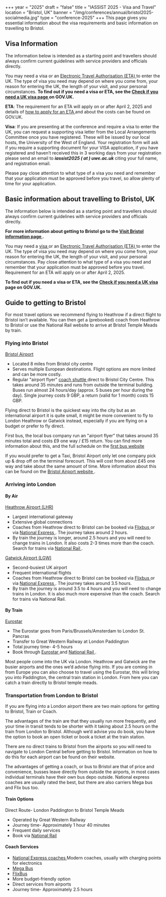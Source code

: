 +++
year = "2025"
draft = "false"
title = "IASSIST 2025 - Visa and Travel"
location = "Bristol, UK"
banner = "/img/conferences/annual/bristol2025-socialmedia.jpg"
type = "conference-2025"
+++
This page gives you essential information about the visa requirements and basic information on travelling to Bristol.

## Visa Information

The information below is intended as a starting point and travellers should always confirm current guidelines with service providers and officials directly.

You may need a visa  or an [Electronic Travel Authorisation (ETA) <span class="fas fa-external-link-alt"></span>](https://www.gov.uk/guidance/apply-for-an-electronic-travel-authorisation-eta) to enter the UK. The type of visa you need may depend on where you come from, your reason for entering the UK, the length of your visit, and your personal circumstances. **To find out if you need a visa or ETA, see the [Check if you need a UK visa page <span class="fas fa-external-link-alt"></span>](https://www.gov.uk/check-uk-visa) on GOV.UK.**


**ETA**: The requirement for an ETA will apply on or after April 2, 2025 and details of [how to apply for an ETA <span class="fas fa-external-link-alt"></span>](https://www.gov.uk/guidance/apply-for-an-electronic-travel-authorisation-eta#apply-for-an-eta) and about the costs can be found on GOV.UK.

**Visa**: If you are presenting at the conference and require a visa to enter the UK, you can request a supporting visa letter from the Local Arrangements Committee once you have registered. These will be issued by our local hosts, the University of the West of England. Your registration form will ask if you require a supporting document for your VISA application, if you have registered and haven’t received this in 3 working days from your registration please send an email to ***iassist2025 ( at ) uwe.ac.uk*** citing your full name, and registration email. 

Please pay close attention to what type of a visa you need and remember that your application must be approved before you travel, so allow plenty of time for your application.

## Basic information about travelling to Bristol, UK

The information below is intended as a starting point and travellers should always confirm current guidelines with service providers and officials directly. <!--Travellers should confirm current requirements and guidelines directly with the Canadian government, as conditions may change.--> 

**For more information about getting to Bristol go to the [Visit Bristol information page <span class="fas fa-external-link-alt"></span>](https://visitbristol.co.uk/plan-your-visit/travel-information/travelling-to-bristol/).**

You may need a [visa <span class="fas fa-external-link-alt"></span>](https://www.gov.uk/apply-to-come-to-the-uk) or an [Electronic Travel Authorisation (ETA) <span class="fas fa-external-link-alt"></span>](https://www.gov.uk/guidance/apply-for-an-electronic-travel-authorisation-eta) to enter the UK. The type of visa you need may depend on where you come from, your reason for entering the UK, the length of your visit, and your personal circumstances. Pay close attention to what type of a visa you need and remember that your application must be approved before you travel. Requirement for an ETA will apply on or after April 2, 2025.

**To find out if you need a visa or ETA, see the [Check if you need a UK visa <span class="fas fa-external-link-alt"></span>](https://www.gov.uk/check-uk-visa) page on GOV.UK.**

## Guide to getting to Bristol

For most travel options we recommend flying to Heathrow if a direct flight to Bristol isn’t available. You can then get a (prebooked) coach from Heathrow to Bristol or use the National Rail website to arrive at Bristol Temple Meads by train.

### Flying into Bristol

[Bristol Airport <span class="fas fa-external-link-alt"></span>](https://www.bristolairport.co.uk/)

- Located 8 miles from Bristol city centre
- Serves multiple European destinations. Flight options are more limited and can be more costly.
- Regular "airport flyer" [coach shuttle <span class="fas fa-external-link-alt"></span>](https://www.firstbus.co.uk/bristol-bath-and-west/routes-and-maps/bristol-airport-flyer) direct to Bristol City Centre. This takes around 35 minutes and runs from outside the terminal building. Buses run almost 24 hours/day (approx. 5 buses per hour during the day). Single journey costs 9 GBP, a return (valid for 1 month) costs 15 GBP.

Flying direct to Bristol is the quickest way into the city but as an international airport it is quite small, it might be more convenient to fly to London Heathrow or Gatwick instead, especially if you are flying on a budget or prefer to fly direct. 

First bus, the local bus company run an "airport flyer" that takes around 35 minutes total and costs £9 one way / £15 return. You can find more information about this, and the full schedule on the [first bus website <span class="fas fa-external-link-alt"></span>](https://www.firstbus.co.uk/bristol-bath-and-west/routes-and-maps/bristol-airport-flyer)

If you would prefer to get a Taxi, Bristol Airport only let one company pick up & drop off on the terminal forecourt. This will cost from about £45 one way and take about the same amount of time. More information about this can be found on the [Bristol Airport website <span class="fas fa-external-link-alt"></span>](https://www.bristolairport.co.uk/to-and-from-the-airport/taxis/).

### Arriving into London

#### By Air

[Heathrow Airport (LHR) <span class="fas fa-external-link-alt"></span>](https://www.heathrow.com/)
- Largest international gateway
- Extensive global connections
- Coaches from Heathrow direct to Bristol can be booked via [Flixbus <span class="fas fa-external-link-alt"></span>](https://global.flixbus.com/) or via [National Express <span class="fas fa-external-link-alt"></span>](https://www.nationalexpress.com/en). The journey takes around 2 hours. 
- By train the journey is longer, around 2.5 hours and you will need to change trains in London. It also costs 2-3 times more than the coach. Search for trains via [National Rail <span class="fas fa-external-link-alt"></span>](https://www.nationalrail.co.uk/). 

[Gatwick Airport (LGW) <span class="fas fa-external-link-alt"></span>](https://www.gatwickairport.com/)

- Second-busiest UK airport
- Frequent international flights
- Coaches from Heathrow direct to Bristol can be booked via [Flixbus <span class="fas fa-external-link-alt"></span>](https://global.flixbus.com/) or via [National Express <span class="fas fa-external-link-alt"></span>](https://www.nationalexpress.com/en). The journey takes around 3.5 hours. 
- By train the journey is around 3.5 to 4 hours and you will need to change trains in London. It is also much more expensive than the coach. Search for trains via National Rail.

#### By Train

[Eurostar  <span class="fas fa-external-link-alt"></span>](https://www.eurostar.com/uk-en)

- The Eurostar goes from Paris/Brussels/Amsterdam to London St. Pancras
- Transfer to Great Western Railway at London Paddington
- Total journey time- 4-5 hours
- Book through [Eurostar <span class="fas fa-external-link-alt"></span>](https://www.eurostar.com/rw-en) and [National Rail <span class="fas fa-external-link-alt"></span>](https://www.nationalrail.co.uk/).

Most people come into the UK via London. Heathrow and Gatwick are the busier airports and the ones we’d advise flying into.  If you are coming in from Europe you can also choose to travel using the Eurostar, this will bring you into Paddington, the central train station in London. From here you can catch a train directly to Bristol temple meads.

### Transportation from London to Bristol

If you are flying into a London airport there are two main options for getting to Bristol, Train or Coach. 

The advantages of the train are that they usually run more frequently, and your time in transit tends to be shorter with it taking about 2.5 hours on the train from London to Bristol. Although we’d advise you do book, you have the option to book an open ticket or book a ticket at the train station.

There are no direct trains to Bristol from the airports so you will need to navigate to London Central before getting to Bristol. Information on how to do this for each airport can be found on their website.

The advantages of getting a coach, or bus to Bristol are that of price and convenience, busses leave directly from outside the airports, in most cases individual terminals have their own bus depo outside. National express coaches are usually rated the best, but there are also carriers Mega bus and Flix bus too.

#### Train Options

Direct Route- London Paddington to Bristol Temple Meads 
- Operated by Great Western Railway
- Journey time- Approximately 1 hour 40 minutes
- Frequent daily services
- Book via [National Rail <span class="fas fa-external-link-alt"></span>](https://www.nationalrail.co.uk/)

#### Coach Services

- [National Express coaches <span class="fas fa-external-link-alt"></span>](https://www.nationalexpress.com/en/destinations) Modern coaches, usually with charging points for electronics
- [Mega Bus <span class="fas fa-external-link-alt"></span>](https://www.megabus.co.uk/)
- [FlixBus  <span class="fas fa-external-link-alt"></span>](https://global.flixbus.com/)
- More budget-friendly option
- Direct services from airports 
- Journey time- Approximately 2.5 hours
